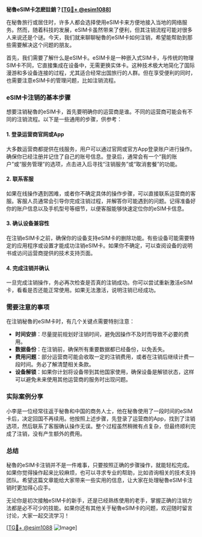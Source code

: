 **秘魯eSIM卡怎麽註銷？[[TG💪+ @esim1088](https://t.me/s/esim1088)]**

在秘魯旅行或居住时，许多人都会选择使用eSIM卡来方便地接入当地的网络服务。然而，随着科技的发展，eSIM卡虽然带来了便利，但其注销流程可能对很多人来说还是个谜。今天，我们就来聊聊秘魯的eSIM卡如何注销，希望能帮助到那些需要解决这个问题的朋友。

首先，我们需要了解什么是eSIM卡。eSIM卡是一种嵌入式SIM卡，与传统的物理SIM卡不同，它直接集成在设备中，无需更换实体卡。这种技术极大地简化了国际漫游和多设备连接的过程，尤其适合经常出国旅行的人群。但在享受便利的同时，也需要注意eSIM卡的管理问题，比如注销流程。

### eSIM卡注销的基本步骤

想要注销秘魯的eSIM卡，首先要明确你的运营商是谁。不同的运营商可能会有不同的注销流程。以下是一些通用的步骤，供参考：

#### 1. 登录运营商官网或App

大多数运营商都提供在线服务，用户可以通过官网或官方App登录账户进行操作。确保你已经注册并记住了自己的账号信息。登录后，通常会有一个“我的账户”或“服务管理”的选项，点击进入后寻找“注销服务”或“取消套餐”的功能。

#### 2. 联系客服

如果在线操作遇到困难，或者你不确定具体的操作步骤，可以直接联系运营商的客服。客服人员通常会引导你完成注销过程，并解答你可能遇到的问题。记得准备好你的账户信息以及手机型号等细节，以便客服能够快速定位你的eSIM卡信息。

#### 3. 确认设备兼容性

在注销eSIM卡之前，确保你的设备支持eSIM卡的删除功能。有些设备可能需要特定的应用程序或设置才能成功注销eSIM卡。如果你不确定，可以查阅设备的说明书或访问运营商提供的技术支持页面。

#### 4. 完成注销并确认

一旦完成注销操作，务必再次检查是否真的注销成功。你可以尝试重新激活eSIM卡，看看是否还能正常使用。如果无法激活，说明注销已经成功。

### 需要注意的事项

在注销秘魯的eSIM卡时，有几个关键点需要特别注意：

- **时间安排**：尽量提前规划好注销时间，避免因操作不及时而导致不必要的费用。
- **数据备份**：在注销前，确保所有重要数据都已经备份，以免丢失。
- **费用问题**：部分运营商可能会收取一定的注销费用，或者在注销后继续计费一段时间。务必了解清楚相关条款。
- **设备解锁**：如果你计划将设备带到其他国家使用，确保设备是解锁状态，这样可以避免未来使用其他运营商的服务时出现问题。

### 实际案例分享

小李是一位经常往返于秘魯和中国的商务人士，他在秘魯使用了一段时间的eSIM卡后，决定回国不再续用。他按照上述步骤，先登录了运营商的App，找到了注销选项，然后联系了客服确认操作无误。整个过程虽然稍微有点复杂，但最终顺利完成了注销，没有产生额外的费用。

### 总结

秘魯的eSIM卡注销并不是一件难事，只要按照正确的步骤操作，就能轻松完成。如果你觉得操作起来比较麻烦，也可以寻求专业的帮助，比如咨询相关的技术支持团队。希望这篇文章能给大家带来一些实用的信息，让大家在处理秘魯eSIM卡注销时更加得心应手。

无论你是初次接触eSIM卡的新手，还是已经熟练使用的老手，掌握正确的注销方法都是必不可少的技能。如果你还有其他关于秘魯eSIM卡的问题，欢迎随时留言讨论，大家一起交流学习！

[[TG💪+ @esim1088](https://t.me/s/esim1088) ![Image](https://i.postimg.cc/4NQfJmqS/Snipaste-2025-05-13-00-14-12.png)]